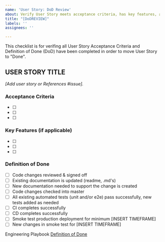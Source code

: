 ```yaml
---
name: 'User Story: DoD Review'
about: Verify User Story meets acceptance criteria, has key features, and meets DoD.
title: "[DoDREVIEW]"
labels: ''
assignees: ''

---
```


This checklist is for verifing all User Story Acceptance Criteria and Definition of Done (DoD) have been completed in order to move User Story to "Done".

## USER STORY TITLE 

_[Add user story or References #issue]._

### Acceptance Criteria
- [ ] 
- [ ] 
- [ ] 


### Key Features (if applicable)
- [ ] 
- [ ] 
- [ ] 

### Definition of Done
- [ ] Code changes reviewed & signed off
- [ ] Existing documentation is updated (readme, .md's)
- [ ] New documentation needed to support the change is created
- [ ] Code changes checked into master
- [ ] All existing automated tests (unit and/or e2e) pass successfully, new tests added as needed
- [ ] CI completes successfully
- [ ] CD completes successfully
- [ ] Smoke test production deployment for minimum [INSERT TIMEFRAME]
- [ ] New changes in smoke test for [INSERT TIMEFRAME]

Engineering Playbook [Definition of Done](https://github.com/microsoft/code-with-engineering-playbook/blob/master/team-agreements/definition-of-done/readme.md)
